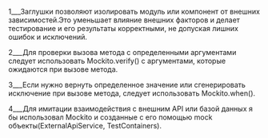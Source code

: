 1___Заглушки позволяют изолировать модуль или компонент от внешних зависимостей.Это уменьшает влияние внешних факторов и делает тестирование и его результаты корректными, не допуская лишних ошибок и исключений.


2___Для проверки вызова метода с определенными аргументами следует использовать Mockito.verify() с аргументами, которые ожидаются при вызове метода.


3___Если нужно вернуть определенное значение или сгенерировать исключение при вызове метода, следует использовать Mockito.when().


4___Для имитации взаимодействия с внешним API или базой данных я бы использовал Mockito и созданные с его помощью mock объекты(ExternalApiService, TestContainers).
